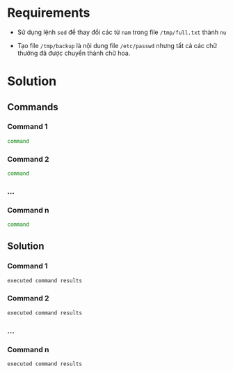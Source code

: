 <h1>Requirements</h1>

- Sử dụng lệnh `sed` để thay đổi các từ `nam` trong file `/tmp/full.txt` thành `nu`

- Tạo file `/tmp/backup` là nội dung file `/etc/passwd` nhưng tất cả các chữ thường đã được chuyển thành chữ hoa.

<h1>Solution</h1>

<h2>Commands</h2>

<h3>Command 1</h3>

```sh
command
```

<h3>Command 2</h3>

```sh
command
```

<h3>...</h3>

<h3>Command n</h3>

```sh
command
```

<h2>Solution</h2>

<h3>Command 1</h3>

```sh
executed command results
```

<h3>Command 2</h3>

```sh
executed command results
```

<h3>...</h3>

<h3>Command n</h3>

```sh
executed command results
```